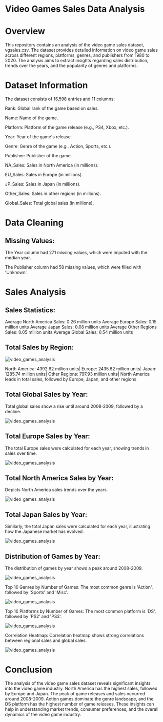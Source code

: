 # Video Games Sales Data Analysis

# Overview
This repository contains an analysis of the video game sales dataset, vgsales.csv. The dataset provides detailed information on video game sales across different regions, platforms, genres, and publishers from 1980 to 2020. The analysis aims to extract insights regarding sales distribution, trends over the years, and the popularity of genres and platforms.

# Dataset Information
The dataset consists of 16,598 entries and 11 columns:

Rank: Global rank of the game based on sales.

Name: Name of the game.

Platform: Platform of the game release (e.g., PS4, Xbox, etc.).

Year: Year of the game's release.

Genre: Genre of the game (e.g., Action, Sports, etc.).

Publisher: Publisher of the game.

NA_Sales: Sales in North America (in millions).

EU_Sales: Sales in Europe (in millions).

JP_Sales: Sales in Japan (in millions).

Other_Sales: Sales in other regions (in millions).

Global_Sales: Total global sales (in millions).



# Data Cleaning
## Missing Values:

The Year column had 271 missing values, which were imputed with the median year.

The Publisher column had 58 missing values, which were filled with 'Unknown'.

# Sales Analysis

## Sales Statistics:

Average North America Sales: 0.26 million units
Average Europe Sales: 0.15 million units
Average Japan Sales: 0.08 million units
Average Other Regions Sales: 0.05 million units
Average Global Sales: 0.54 million units

## Total Sales by Region:

![video_games_analysis](/Video_games/img/total_sales_region.png)

North America: 4392.62 million units|
Europe: 2435.62 million units| 
Japan: 1285.74 million units| 
Other Regions: 797.93 million units| 
North America leads in total sales, followed by Europe, Japan, and other regions.

## Total Global Sales by Year:
Total global sales show a rise until around 2008-2009, followed by a decline.

![video_games_analysis](/Video_games/img/Total_sales_global.png)

## Total Europe Sales by Year:

The total Europe sales were calculated for each year, showing trends in sales over time.

![video_games_analysis](/Video_games/img/Total_sales_europe.png)

## Total North America Sales by Year:

Depicts North America sales trends over the years. 

![video_games_analysis](/Video_games/img/Total_sales_NA.png)

## Total Japan Sales by Year:

Similarly, the total Japan sales were calculated for each year, illustrating how the Japanese market has evolved.

![video_games_analysis](/Video_games/img/Total_sales_japan.png)


## Distribution of Games by Year:
The distribution of games by year shows a peak around 2008-2009.

![video_games_analysis](/Video_games/img/Distribution_sales.png)

Top 10 Genres by Number of Games:
The most common genre is 'Action', followed by 'Sports' and 'Misc'.

![video_games_analysis](/Video_games/img/top_10_genres.png)

Top 10 Platforms by Number of Games:
The most common platform is 'DS', followed by 'PS2' and 'PS3'.

![video_games_analysis](/Video_games/img/top_10_platform.png)


Correlation Heatmap:
Correlation heatmap shows strong correlations between regional sales and global sales.

![video_games_analysis](/Video_games/img/correlation.png)


# Conclusion
The analysis of the video game sales dataset reveals significant insights into the video game industry. North America has the highest sales, followed by Europe and Japan. The peak of game releases and sales occurred around 2008-2009. Action games dominate the genre landscape, and the DS platform has the highest number of game releases. These insights can help in understanding market trends, consumer preferences, and the overall dynamics of the video game industry.
